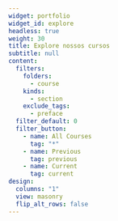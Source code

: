 ```yaml
---
widget: portfolio
widget_id: explore
headless: true
weight: 30
title: Explore nossos cursos
subtitle: null
content:
  filters:
    folders:
      - course
    kinds:
      - section
    exclude_tags:
      - preface
  filter_default: 0
  filter_button:
    - name: All Courses
      tag: "*"
    - name: Previous
      tag: previous
    - name: Current
      tag: current
design:
  columns: "1"
  view: masonry
  flip_alt_rows: false
---
```

